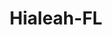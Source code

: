 ---
title: Hialeah-FL
slug: hialeah-fl
f_state:
- cms/state/florida.md
f_locations:
- cms/payday-loan/abbot-foreign-money-exchange-777.md
- cms/payday-loan/advance-america-1436.md
- cms/payday-loan/advance-america-1463.md
- cms/payday-loan/advance-america-1464.md
- cms/payday-loan/advance-america-1465.md
- cms/payday-loan/advance-america-1466.md
- cms/payday-loan/advance-america-1467.md
- cms/payday-loan/advance-america-1468.md
- cms/payday-loan/advance-america-1469.md
- cms/payday-loan/advance-america-1470.md
- cms/payday-loan/advance-america-1471.md
- cms/payday-loan/all-service-postal-center-3772.md
- cms/payday-loan/autotitle-loan-stores-4985.md
- cms/payday-loan/carrasco-management-inc-6075.md
- cms/payday-loan/cash-a-check-6391.md
- cms/payday-loan/cash-plus-8227.md
- cms/payday-loan/cash-solution-8388.md
- cms/payday-loan/cash-solution-8389.md
- cms/payday-loan/cash-solutions-8391.md
- cms/payday-loan/cash-wire-transfer-corporation-8962.md
- cms/payday-loan/cash-a-check-8999.md
- cms/payday-loan/cashacheck-9063.md
- cms/payday-loan/cashflow-financing-inc-9099.md
- cms/payday-loan/cashflow-financing-inc-9100.md
- cms/payday-loan/ccs-financial-services-inc-9545.md
- cms/payday-loan/ccs-financial-services-inc-9548.md
- cms/payday-loan/ccs-financial-services-inc-9549.md
- cms/payday-loan/check-cashers-depot-10676.md
- cms/payday-loan/check-cashing-etc-10854.md
- cms/payday-loan/check-cashing-usa-11017.md
- cms/payday-loan/check-cashing-usa-11019.md
- cms/payday-loan/check-cashing-usa---hialeah-11021.md
- cms/payday-loan/check-mas-advance-13803.md
- cms/payday-loan/easy-cash-16498.md
- cms/payday-loan/easy-cash-16499.md
- cms/payday-loan/easy-check-cashing-16520.md
- cms/payday-loan/easy-checks-cashed-16534.md
- cms/payday-loan/easy-checks-cashed-16535.md
- cms/payday-loan/envios-2224-16813.md
- cms/payday-loan/good-money-check-cashing-19089.md
- cms/payday-loan/good-money-ii-19090.md
- cms/payday-loan/habana-check-cashing-i-19282.md
- cms/payday-loan/habana-check-cashing-place-19283.md
- cms/payday-loan/hernandez-dollar-store-inc-19389.md
- cms/payday-loan/hialeah-check-cashing-19397.md
- cms/payday-loan/instant-cash-advance-19638.md
- cms/payday-loan/kwik-stop-number-11-20136.md
- cms/payday-loan/las-americas-express-inc-20248.md
- cms/payday-loan/las-americas-express-inc-20249.md
- cms/payday-loan/monteros-check-cashing-22030.md
- cms/payday-loan/omar-check-cashing-inc-23240.md
- cms/payday-loan/popular-cash-express-inc-24524.md
- cms/payday-loan/popular-cash-express-inc-24525.md
- cms/payday-loan/popular-cash-express-inc-24526.md
- cms/payday-loan/presidente-check-cashing-24605.md
- cms/payday-loan/presidente-check-cashing-24606.md
- cms/payday-loan/pronto-cash-24663.md
- cms/payday-loan/pronto-cash-24664.md
- cms/payday-loan/pronto-cash-24665.md
- cms/payday-loan/pronto-cash-check-24670.md
- cms/payday-loan/senor-cash-26308.md
- cms/payday-loan/south-ern-cross-financial-group-26590.md
- cms/payday-loan/speedy-cash-26709.md
- cms/payday-loan/telecheck-27180.md
- cms/payday-loan/th-e-check-cashing-store-27390.md
- cms/payday-loan/th-e-check-cashing-store-27403.md
- cms/payday-loan/th-e-check-cashing-store-inc-27456.md
- cms/payday-loan/value-pawn-jewelry-store-28495.md
- cms/payday-loan/value-pawn-jewelry-store-28496.md
- cms/payday-loan/western-union-28741.md
- cms/payday-loan/western-union-quickservice-28775.md
updated-on: '2024-05-30T13:41:28.615Z'
created-on: '2024-05-30T13:41:28.615Z'
published-on: '2024-05-30T13:54:32.469Z'
f_city: Hialeah
layout: '[city].html'
tags: city
---